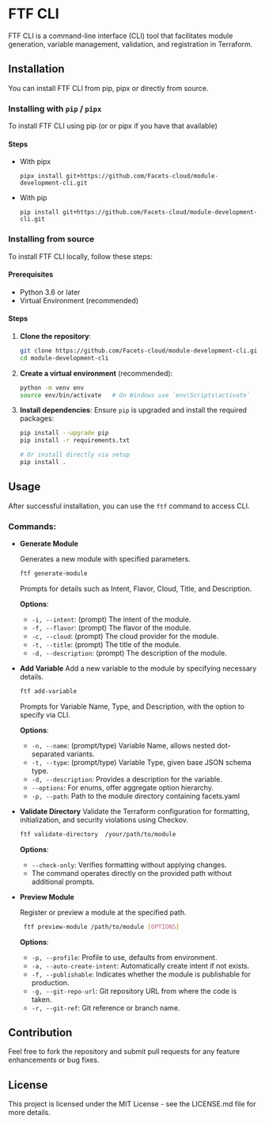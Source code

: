 # FTF CLI

FTF CLI is a command-line interface (CLI) tool that facilitates module generation, variable management, validation, and registration in Terraform.

## Installation

You can install FTF CLI from pip, pipx or directly from source.

### Installing with `pip` / `pipx`

To install FTF CLI using pip (or or pipx if you have that available)

#### Steps

- With pipx
  ```
  pipx install git+https://github.com/Facets-cloud/module-development-cli.git
  ```
- With pip
  ```
  pip install git+https://github.com/Facets-cloud/module-development-cli.git
  ```

### Installing from source

To install FTF CLI locally, follow these steps:

#### Prerequisites

- Python 3.6 or later
- Virtual Environment (recommended)

#### Steps

1. **Clone the repository**:

   ```bash
   git clone https://github.com/Facets-cloud/module-development-cli.git
   cd module-development-cli
   ```

2. **Create a virtual environment** (recommended):

   ```bash
   python -m venv env
   source env/bin/activate   # On Windows use `env\Scripts\activate`
   ```

3. **Install dependencies**:
   Ensure `pip` is upgraded and install the required packages:

   ```bash
   pip install --upgrade pip
   pip install -r requirements.txt

   # Or install directly via setup
   pip install .
   ```

## Usage

After successful installation, you can use the `ftf` command to access CLI.

### Commands:

- **Generate Module**

  Generates a new module with specified parameters.

  ```bash
  ftf generate-module
  ```
  Prompts for details such as Intent, Flavor, Cloud, Title, and Description.

  **Options**:
  - `-i, --intent`: (prompt) The intent of the module.
  - `-f, --flavor`: (prompt) The flavor of the module.
  - `-c, --cloud`: (prompt) The cloud provider for the module.
  - `-t, --title`: (prompt) The title of the module.
  - `-d, --description`: (prompt) The description of the module.


- **Add Variable**
  Add a new variable to the module by specifying necessary details.

  ```bash
  ftf add-variable
  ```
  Prompts for Variable Name, Type, and Description, with the option to specify via CLI.

  **Options**:
  - `-n, --name`: (prompt/type) Variable Name, allows nested dot-separated variants.
  - `-t, --type`: (prompt/type) Variable Type, given base JSON schema type.
  - `-d, --description`: Provides a description for the variable.
  - `--options`: For enums, offer aggregate option hierarchy.
  - `-p, --path`: Path to the module directory containing facets.yaml


- **Validate Directory**
  Validate the Terraform configuration for formatting, initialization, and security violations using Checkov.

  ```bash
  ftf validate-directory  /your/path/to/module 
  ```

  **Options**:
  - `--check-only`: Verifies formatting without applying changes.
  - The command operates directly on the provided path without additional prompts.


- **Preview Module**

  Register or preview a module at the specified path.

  ```bash
   ftf preview-module /path/to/module [OPTIONS]
  ```

  **Options**:
  - `-p, --profile`: Profile to use, defaults from environment.
  - `-a, --auto-create-intent`: Automatically create intent if not exists.
  - `-f, --publishable`: Indicates whether the module is publishable for production.
  - `-g, --git-repo-url`: Git repository URL from where the code is taken.
  - `-r, --git-ref`: Git reference or branch name.


## Contribution

Feel free to fork the repository and submit pull requests for any feature enhancements or bug fixes.

## License

This project is licensed under the MIT License - see the LICENSE.md file for more details.
